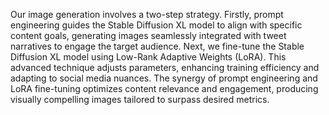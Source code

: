 Our image generation involves a two-step strategy.
Firstly, prompt engineering guides the Stable Diffusion XL model to align with specific content goals,
generating images seamlessly integrated with tweet
narratives to engage the target audience.
Next, we fine-tune the Stable Diffusion XL
model using Low-Rank Adaptive Weights (LoRA).
This advanced technique adjusts parameters, enhancing training efficiency and adapting to social
media nuances. The synergy of prompt engineering
and LoRA fine-tuning optimizes content relevance
and engagement, producing visually compelling
images tailored to surpass desired metrics.
